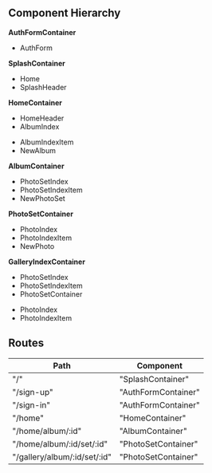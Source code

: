 ## Component Hierarchy

**AuthFormContainer**
 - AuthForm

**SplashContainer**
 - Home
 - SplashHeader

**HomeContainer**
 - HomeHeader
 - AlbumIndex
  * AlbumIndexItem
  * NewAlbum

**AlbumContainer**
 - PhotoSetIndex
 - PhotoSetIndexItem
 - NewPhotoSet

**PhotoSetContainer**
 - PhotoIndex
 - PhotoIndexItem
 - NewPhoto

**GalleryIndexContainer**
 - PhotoSetIndex
 - PhotoSetIndexItem
 - PhotoSetContainer
  * PhotoIndex
  * PhotoIndexItem


## Routes

|Path   | Component   |
|-------|-------------|
| "/" | "SplashContainer" |
| "/sign-up" | "AuthFormContainer" |
| "/sign-in" | "AuthFormContainer" |
| "/home" | "HomeContainer" |
| "/home/album/:id" | "AlbumContainer" |
| "/home/album/:id/set/:id" | "PhotoSetContainer" |
| "/gallery/album/:id/set/:id" | "PhotoSetContainer" |
